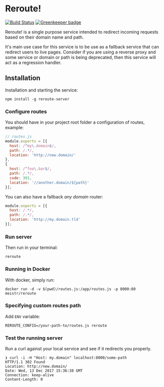 # Reroute!

[![Build Status](https://travis-ci.org/meister/reroute.svg?branch=master)](https://travis-ci.org/meister/reroute) [![Greenkeeper badge](https://badges.greenkeeper.io/meister/reroute.svg)](https://greenkeeper.io/)

Reroute! is a single purpose service intended to redirect incoming requests
based on their domain name and path.

It's main use case for this service is to be use as a fallback service that
can redirect users to live pages. Consider if you are using a reverse proxy
and some service or domain or path is being deprecated, then this service
will act as a regression handler.

## Installation

Installation and starting the service:
```
npm install -g reroute-server
```

### Configure routes

You should have in your project root folder a configuration of routes,
example:
```javascript
// routes.js
module.exports = [{
  host: /^my\.domain$/,
  path: /.*/,
  location: 'http://new.domain/'
},
{
  host: /^foo\.bar$/,
  path: /.*/,
  code: 301,
  location: '//another.domain/${path}'
}];
```

You can also have a fallback _any domain_ router:
```javascript
module.exports = [{
  host: /.*/,
  path: /.*/,
  location: 'http://my.domain.tld'
}];
```


### Run server
Then run in your terminal:
```
reroute
```

### Running in Docker
With docker, simply run:

```
docker run -d -v $(pwd)/routes.js:/app/routes.js -p 8000:80 meistr/reroute
```

### Specifying custom routes path
Add `ENV` variable:

```
REROUTE_CONFIG=/your-path-to/routes.js reroute
```

### Test the running server
Run a curl against your local service and see if it redirects you properly.
```
❯ curl -i -H "Host: my.domain" localhost:8000/some-path
HTTP/1.1 302 Found
Location: http://new.domain/
Date: Wed, 13 Dec 2017 15:36:38 GMT
Connection: keep-alive
Content-Length: 0
```